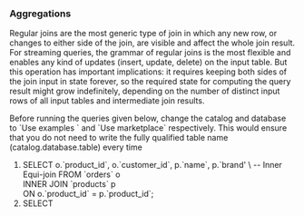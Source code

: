 ### Aggregations
Regular joins are the most generic type of join in which any new row, or changes to either side of the join, are visible and affect the whole join result.
For streaming queries, the grammar of regular joins is the most flexible and enables any kind of updates (insert, update, delete) on the input table. 
But this operation has important implications: it requires keeping both sides of the join input in state forever, 
so the required state for computing the query result might grow indefinitely, depending on the number of distinct input rows of all input tables and intermediate join results.

Before running the queries given below, change the catalog and database to \`Use examples \` and \`Use marketplace\` respectively.
This would ensure that you do not need to write the fully qualified table name (catalog.database.table) every time

1. SELECT o.\`product_id\`, o.\`customer_id\`, p.\`name\`, p.\`brand\' \ -- Inner Equi-join
   FROM \`orders\` o \
   INNER JOIN \`products\` p \
   ON o.\`product_id\` = p.\`product_id\`;
2. SELECT 
